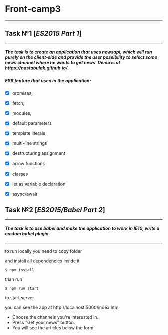 # Front-camp3

***
## Task №1 [*ES2015 Part 1*]
***
##### The task is to create an application that uses newsapi, which will run purely on the client-side and provide the user possibility to select some news channel where he wants to get news. Demo is at https://nastabulak.github.io/.

##### ES6 feature that used in the application:
- [x] promises;
- [x] fetch;
- [x] modules;
- [x] default parameters
- [x] template literals
- [x] multi-line strings
- [x] destructuring assignment
- [x] arrow functions
- [x] classes
- [x] let as variable declaration
- [x] async/await


## Task №2 [*ES2015/Babel Part 2*]
***
##### The task is to use babel and make the application to work in IE10, write a custom babel plugin.

***
to run locally you need to copy folder

and install all dependencies inside it

`$ npm install`

than run 

`$ npm run start`

to start server

you can see the app at http://localhost:5000/index.html
* Choose the channels you're interested in.
* Press "Get your news" button. 
* You will see the articles below the form.

